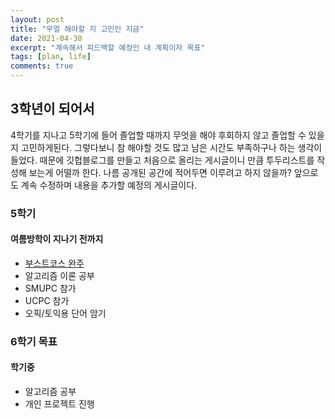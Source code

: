 ```yaml
---
layout: post
title: "무얼 해야할 지 고민인 지금"
date: 2021-04-30
excerpt: "계속해서 피드백할 예정인 내 계획이자 목표"
tags: [plan, life]
comments: true
---
```


## 3학년이 되어서

4학기를 지나고 5학기에 들어 졸업할 때까지 무엇을 해야 후회하지 않고 졸업할 수 있을지 고민하게된다. 그렇다보니 참 해야할 것도 많고 남은 시간도 부족하구나 하는 생각이 들었다. 때문에 깃헙블로그를 만들고 처음으로 올리는 게시글이니 만큼 투두리스트를 작성해 보는게 어떨까 한다. 나름 공개된 공간에 적어두면 이루려고 하지 않을까? 앞으로도 계속 수정하며 내용을 추가할 예정의 게시글이다.

### 5학기
####  여름방학이 지나기 전까지
* <a href="https://www.boostcourse.org/web316/lecture/254257?isDesc=false">부스트코스 완주</a>
* 알고리즘 이론 공부
* SMUPC 참가
* UCPC 참가
* 오픽/토익용 단어 암기

### 6학기 목표
#### 학기중
* 알고리즘 공부
* 개인 프로젝트 진행
